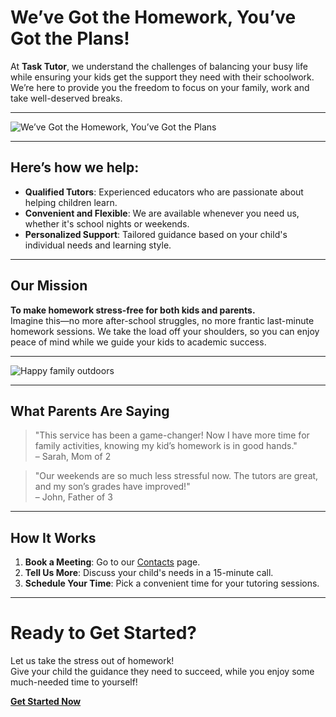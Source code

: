 # We’ve Got the Homework, You’ve Got the Plans!

At **Task Tutor**, we understand the challenges of balancing your busy life while ensuring your kids get the support they need with their schoolwork. We’re here to provide you the freedom to focus on your family, work and take well-deserved breaks.

---

![We’ve Got the Homework, You’ve Got the Plans](https://github.com/user-attachments/assets/8e428a44-300b-44ce-b6db-4dd2c7645921)

---

## Here’s how we help:

- **Qualified Tutors**: Experienced educators who are passionate about helping children learn.
- **Convenient and Flexible**: We are available whenever you need us, whether it's school nights or weekends.
- **Personalized Support**: Tailored guidance based on your child's individual needs and learning style.

---

## Our Mission

**To make homework stress-free for both kids and parents.**  
Imagine this—no more after-school struggles, no more frantic last-minute homework sessions. We take the load off your shoulders, so you can enjoy peace of mind while we guide your kids to academic success.

---

![Happy family outdoors](https://github.com/user-attachments/assets/87c52711-5a64-4400-b636-5752a66d8f8e)

---

## What Parents Are Saying

> "This service has been a game-changer! Now I have more time for family activities, knowing my kid’s homework is in good hands."  
> – Sarah, Mom of 2

> "Our weekends are so much less stressful now. The tutors are great, and my son’s grades have improved!"  
> – John, Father of 3

---

## How It Works

1. **Book a Meeting**: Go to our [Contacts](/nritutor/contacts) page.
2. **Tell Us More**: Discuss your child's needs in a 15-minute call.
3. **Schedule Your Time**: Pick a convenient time for your tutoring sessions.

---

# Ready to Get Started?

Let us take the stress out of homework!  
Give your child the guidance they need to succeed, while you enjoy some much-needed time to yourself!  

[**Get Started Now**](/nritutor/contacts)
